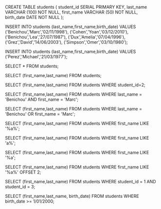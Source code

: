 CREATE TABLE students (
student_id SERIAL PRIMARY KEY,
last_name VARCHAR (100) NOT NULL,
first_name VARCHAR (50) NOT NULL,
birth_date DATE NOT NULL
);

INSERT INTO students (last_name,first_name,birth_date) 
VALUES ('Benichou','Marc','02/11/1998'),
		('Cohen','Yoan','03/12/2010'),
		('Benichou','Lea','27/07/1987'),
		('Dux','Amelia','07/04/1996'),
		('Grez','David','14/06/2003'),
		('Simpson','Omer','03/10/1980');

INSERT INTO students (last_name,first_name,birth_date) 
VALUES ('Perez','Michael','21/03/1977');

SELECT * FROM students;

SELECT (first_name,last_name) FROM students;

SELECT (first_name,last_name) FROM students WHERE student_id=2;

SELECT (first_name,last_name) FROM students WHERE last_name = 'Benichou' AND first_name = 'Marc';

SELECT (first_name,last_name) FROM students WHERE last_name = 'Benichou' OR first_name = 'Marc';

SELECT (first_name,last_name) FROM students WHERE first_name LIKE '%a%';

SELECT (first_name,last_name) FROM students WHERE first_name LIKE 'a%';

SELECT (first_name,last_name) FROM students WHERE first_name LIKE '%a';

SELECT (first_name,last_name) FROM students WHERE first_name LIKE '%a%' OFFSET 2;

SELECT (first_name,last_name) FROM students WHERE student_id = 1 AND student_id = 3;

SELECT (first_name,last_name, birth_date) FROM students WHERE birth_date >= 1/01/2000;